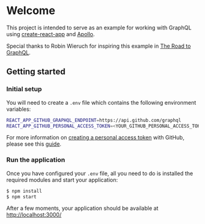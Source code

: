 # Welcome
This project is intended to serve as an example for working with GraphQL using [create-react-app](https://github.com/facebook/create-react-app) and [Apollo](https://www.apollographql.com).

Special thanks to Robin Wieruch for inspiring this example in [The Road to GraphQL](https://www.robinwieruch.de/the-road-to-graphql-book/).

## Getting started

### Initial setup
You will need to create a `.env` file which contains the following environment variables:

```sh
REACT_APP_GITHUB_GRAPHQL_ENDPOINT=https://api.github.com/graphql
REACT_APP_GITHUB_PERSONAL_ACCESS_TOKEN=<YOUR_GITHUB_PERSONAL_ACCESS_TOKEN>
```

For more information on [creating a personal access token](https://help.github.com/articles/creating-a-personal-access-token-for-the-command-line/#creating-a-token) with GitHub, please see this [guide](https://help.github.com/articles/creating-a-personal-access-token-for-the-command-line/#creating-a-token).

### Run the application
Once you have configured your `.env` file, all you need to do is installed the required modules and start your application:

```sh
$ npm install
$ npm start
```

After a few moments, your application should be available at [http://localhost:3000/](http://localhost:3000/)
